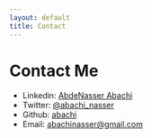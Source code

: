 ```yaml
---
layout: default
title: Contact
---
```

<div class="container mx-auto w-5/6 md:w-1/2  flex flex-col justify-center" style="height: 70vh;">
  <h1 class="text-4xl font-bold text-center">Contact Me</h1>
  <ul class="text-lg mx-auto">
    <li class="my-3">Linkedin: <a class="text-blue-500" href="https://www.linkedin.com/in/abdenasser-abachi-7b8063163/">AbdeNasser Abachi</a></li>
    <li class="my-3">Twitter: <a class="text-blue-500" href="https://twitter.com/abachi_nasser">@abachi_nasser</a></li>
    <li class="my-3">Github: <a class="text-blue-500" href="https://github.com/abachi">abachi</a></li>
    <li class="my-3">Email: <a class="text-blue-500" href="mailto:abachinasser@gmail.com">abachinasser@gmail.com</a></li>
  </ul>  
</div>